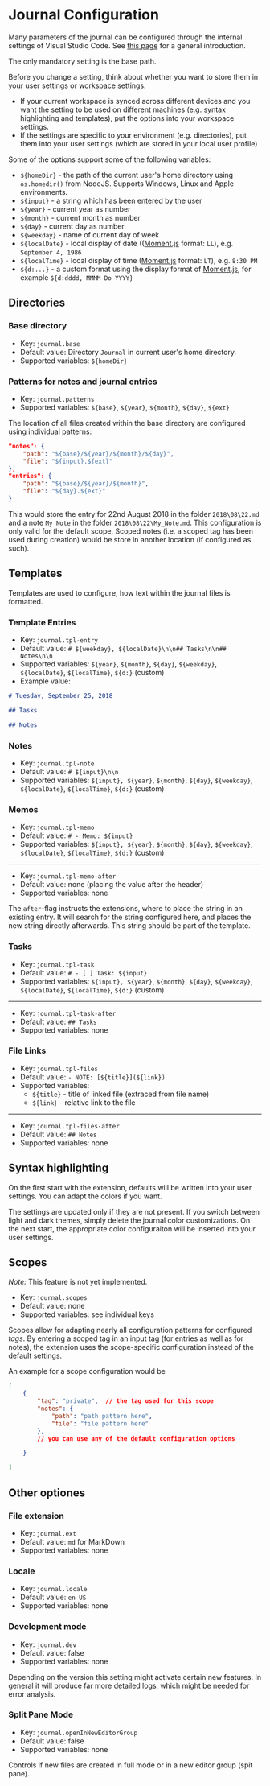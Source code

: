 # Journal Configuration

Many parameters of the journal can be configured through the internal settings of Visual Studio Code. See [this page](https://code.visualstudio.com/docs/getstarted/settings) for a general introduction. 

The only mandatory setting is the base path.

Before you change a setting, think about whether you want to store them in your user settings or workspace settings. 
* If your current workspace is synced across different devices and you want the setting to be used on different machines (e.g. syntax highlighting and templates), put the options into your workspace settings. 
* If the settings are specific to your environment (e.g. directories), put them into your user settings (which are stored in your local user profile)  

Some of the options support some of the following variables: 
* `${homeDir}` - the path of the current user's home directory using `os.homedir()` from NodeJS. Supports Windows, Linux and Apple environments.
* `${input}` - a string which has been entered by the user
* `${year}` - current year as number
* `${month}` - current month as number
* `${day}` - current day as number
* `${weekday}` - name of current day of week
* `${localDate}` - local display of date (([Moment.js](https://momentjs.com/docs/#/displaying/format/) format: `LL`), e.g. `September 4, 1986` 
* `${localTime}` - local display of time  ([Moment.js](https://momentjs.com/docs/#/displaying/format/) format: `LT`), e.g. `8:30 PM`
 * `${d:...}` - a custom format using the display format of [Moment.js](https://momentjs.com/docs/#/displaying/format/), for example `${d:dddd, MMMM Do YYYY}`


## Directories

### Base directory 
* Key: `journal.base`
* Default value:  Directory `Journal` in current user's home directory. 
* Supported variables: `${homeDir}` 

### Patterns for notes and journal entries
* Key: `journal.patterns`
* Supported variables: `${base}`, `${year}`, `${month}`, `${day}`, `${ext}`

The location of all files created within the base directory are configured using individual patterns: 

```json
"notes": {
    "path": "${base}/${year}/${month}/${day}",
    "file": "${input}.${ext}"
},
"entries": {
    "path": "${base}/${year}/${month}",
    "file": "${day}.${ext}"
}
```

This would store the entry for 22nd August 2018 in the folder `2018\08\22.md` and a note `My Note` in the folder `2018\08\22\My_Note.md`. This configuration is only valid for the default scope. Scoped notes (i.e. a scoped tag has been used during creation) would be store in another location (if configured as such). 


## Templates
Templates are used to configure, how text within the journal files is formatted. 

### Template Entries
* Key: `journal.tpl-entry`
* Default value:  `# ${weekday}, ${localDate}\n\n## Tasks\n\n## Notes\n\n`
* Supported variables: `${year}`, `${month}`, `${day}`, `${weekday}`, `${localDate}`, `${localTime}`, `${d:}` (custom)
* Example value:  
```markdown
# Tuesday, September 25, 2018

## Tasks

## Notes
```





### Notes
* Key: `journal.tpl-note`
* Default value:  `# ${input}\n\n`
* Supported variables:  `${input}, ${year}`, `${month}`, `${day}`, `${weekday}`, `${localDate}`, `${localTime}`, `${d:}` (custom)

### Memos
* Key: `journal.tpl-memo`
* Default value:  `# - Memo: ${input}`
* Supported variables:  `${input}, ${year}`, `${month}`, `${day}`, `${weekday}`, `${localDate}`, `${localTime}`, `${d:}` (custom)
---
* Key: `journal.tpl-memo-after`
* Default value:  none (placing the value after the header)
* Supported variables:  none

The `after`-flag instructs the extensions, where to place the string in an existing entry. It will search for the string configured here, and places the new string directly afterwards. This string should be part of the template. 


### Tasks
* Key: `journal.tpl-task`
* Default value:  `# - [ ] Task: ${input}`
* Supported variables:  `${input}, ${year}`, `${month}`, `${day}`, `${weekday}`, `${localDate}`, `${localTime}`, `${d:}` (custom)
---
* Key: `journal.tpl-task-after`
* Default value:  `## Tasks` 
* Supported variables:  none


### File Links
* Key: `journal.tpl-files`
* Default value:  `- NOTE: [${title}](${link})`
* Supported variables:  
   * `${title}` - title of linked file (extraced from file name)
   * `${link}` - relative link to the file
---
* Key: `journal.tpl-files-after`
* Default value:  `## Notes` 
* Supported variables:  none

## Syntax highlighting
On the first start with the extension, defaults will be written into your user settings. You can adapt the colors if you want. 

The settings are updated only if they are not present. If you switch between light and dark themes, simply delete the journal color customizations. On the next start, the appropriate color configuraiton will be inserted into your user settings. 

## Scopes
*Note:* This feature is not yet implemented. 

* Key: `journal.scopes`
* Default value:  none
* Supported variables: see individual keys



Scopes allow for adapting nearly all configuration patterns for configured *tags*. By entering a scoped tag in an input tag (for entries as well as for notes), the extension uses the scope-specific configuration instead of the default settings. 

An example for a scope configuration would be

```json
[
    {
        "tag": "private",  // the tag used for this scope
        "notes": {
            "path": "path pattern here",
            "file": "file pattern here"
        },
        // you can use any of the default configuration options

    }

]


```


## Other optiones

### File extension
* Key: `journal.ext`
* Default value:  `md` for MarkDown
* Supported variables: none 

### Locale
* Key: `journal.locale`
* Default value:  `en-US` 
* Supported variables: none

### Development mode
* Key: `journal.dev`
* Default value:  false
* Supported variables: none

Depending on the version this setting might activate certain new features. In general it will produce far more detailed logs, which might be needed for error analysis. 


### Split Pane Mode
* Key: `journal.openInNewEditorGroup`
* Default value:  false
* Supported variables: none

Controls if new files are created in full mode or in a new editor group (spit pane). 